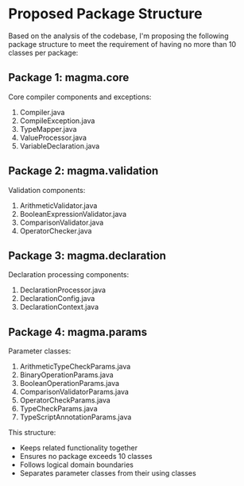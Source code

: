 # Proposed Package Structure

Based on the analysis of the codebase, I'm proposing the following package structure to meet the requirement of having no more than 10 classes per package:

## Package 1: magma.core
Core compiler components and exceptions:
1. Compiler.java
2. CompileException.java
3. TypeMapper.java
4. ValueProcessor.java
5. VariableDeclaration.java

## Package 2: magma.validation
Validation components:
1. ArithmeticValidator.java
2. BooleanExpressionValidator.java
3. ComparisonValidator.java
4. OperatorChecker.java

## Package 3: magma.declaration
Declaration processing components:
1. DeclarationProcessor.java
2. DeclarationConfig.java
3. DeclarationContext.java

## Package 4: magma.params
Parameter classes:
1. ArithmeticTypeCheckParams.java
2. BinaryOperationParams.java
3. BooleanOperationParams.java
4. ComparisonValidatorParams.java
5. OperatorCheckParams.java
6. TypeCheckParams.java
7. TypeScriptAnnotationParams.java

This structure:
- Keeps related functionality together
- Ensures no package exceeds 10 classes
- Follows logical domain boundaries
- Separates parameter classes from their using classes